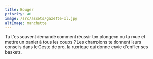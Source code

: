 ```yaml
---
title: Bouger
priority: 40
image: /src/assets/gazette-xl.jpg
altImage: manchette
---
```


Tu t'es souvent demandé comment réussir ton plongeon ou ta roue et mettre un panier à tous les coups ? Les champions te donnent leurs conseils dans le Geste de pro, la rubrique qui donne envie d'enfiler ses baskets.
